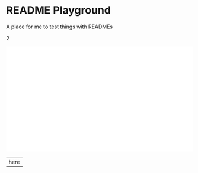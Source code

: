 # README Playground

A place for me to test things with READMEs

2

![Testing SVG](./assets/svg-test-1.svg)


<table>
    <tr>
        <td>here</td>
    </tr>
</table>


